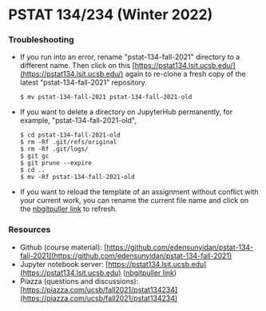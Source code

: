 # PSTAT 134/234 (Winter 2022)

### Troubleshooting
* If you run into an error, rename "pstat-134-fall-2021" directory to a different name. Then click on this [https://pstat134.lsit.ucsb.edu/](https://pstat134.lsit.ucsb.edu/) again to re-clone a fresh copy of the latest "pstat-134-fall-2021" repository. 

  `$ mv pstat-134-fall-2021 pstat-134-fall-2021-old`

* If you want to delete a directory on JupyterHub permanently, for example, "pstat-134-fall-2021-old", 
  ```
  $ cd pstat-134-fall-2021-old
  $ rm -Rf .git/refs/original
  $ rm -Rf .git/logs/
  $ git gc
  $ git prune --expire 
  $ cd ..
  $ mv -Rf pstat-134-fall-2021-old
  ```
* If you want to reload the template of an assignment without conflict with your current work, you can rename the current file name and click on the [nbgitpuller link](https://pstat134.lsit.ucsb.edu/hub/user-redirect/git-pull?repo=https%3A%2F%2Fgithub.com%2Fedensunyidan%2Fpstat-134-fall-2021&urlpath=tree%2Fpstat-134-fall-2021%2F&branch=public) to refresh.

### Resources
* Github (course material): [https://github.com/edensunyidan/pstat-134-fall-2021](https://github.com/edensunyidan/pstat-134-fall-2021)
* Jupyter notebook server: [https://pstat134.lsit.ucsb.edu](https://pstat134.lsit.ucsb.edu) ([nbgitpuller link](https://pstat134.lsit.ucsb.edu/hub/user-redirect/git-pull?repo=https%3A%2F%2Fgithub.com%2Fedensunyidan%2Fpstat-134-fall-2021&urlpath=tree%2Fpstat-134-fall-2021%2F&branch=public))
* Piazza (questions and discussions): [https://piazza.com/ucsb/fall2021/pstat134234](https://piazza.com/ucsb/fall2021/pstat134234)

